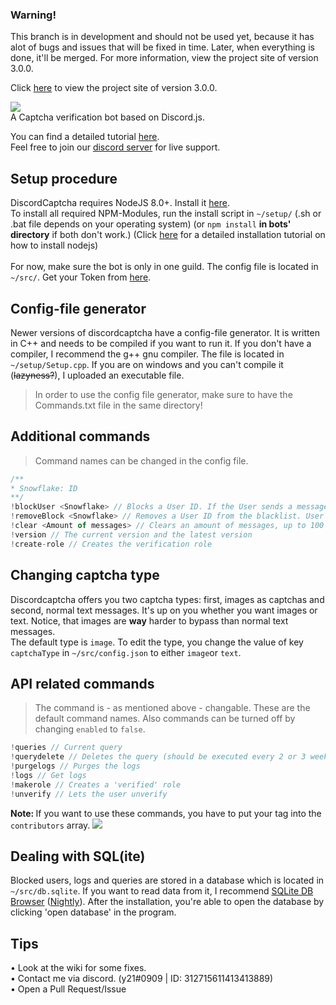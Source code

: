 ### Warning!
This branch is in development and should not be used yet, because it has alot of bugs and issues that will be fixed in time.
Later, when everything is done, it'll be merged. For more information, view the project site of version 3.0.0.

Click <a href="https://github.com/y21/discordcaptcha/projects/1">here</a> to view the project site of version 3.0.0.

<img src="https://image.ibb.co/gEN0oR/discord_banner.png"><br/>
A Captcha verification bot based on Discord.js.

You can find a detailed tutorial <a href="https://www.gitbook.com/book/y21/discordcaptcha/">here</a>.<br/>
Feel free to join our <a href="https://discord.gg/955naZw">discord server</a> for live support.

## Setup procedure
DiscordCaptcha requires NodeJS 8.0+. Install it <a href="https://nodejs.org/en/download/package-manager/">here</a>.<br />
To install all required NPM-Modules, run the install script in `~/setup/` (.sh or .bat file depends on your operating system) (or `npm install` <b>in bots' directory</b> if both don't work.) (Click <a href="https://discordjs.guide/#/preparations/?id=installing-nodejs">here</a> for a detailed installation tutorial on how to install nodejs)<br/><br/>
For now, make sure the bot is only in one guild.
The config file is located in `~/src/`. Get your Token from <a href="https://discordapp.com/developers/applications/me">here</a>.

## Config-file generator
Newer versions of discordcaptcha have a config-file generator. It is written in C++ and needs to be compiled if you want to run it. If you don't have a compiler, I recommend the g++ gnu compiler. The file is located in `~/setup/Setup.cpp`.
If you are on windows and you can't compile it (~~lazyness?~~), I uploaded an executable file.
> In order to use the config file generator, make sure to have the Commands.txt file in the same directory!

## Additional commands
> Command names can be changed in the config file.
```js
/**
* Snowflake: ID
**/
!blockUser <Snowflake> // Blocks a User ID. If the User sends a message to the guild, he'll get kicked.
!removeBlock <Snowflake> // Removes a User ID from the blacklist. User can write again without getting kicked.
!clear <Amount of messages> // Clears an amount of messages, up to 100
!version // The current version and the latest version
!create-role // Creates the verification role
```

## Changing captcha type
Discordcaptcha offers you two captcha types: first, images as captchas and second, normal text messages.
It's up on you whether you want images or text. Notice, that images are **way** harder to bypass than normal text messages.<br/>
The default type is `image`. To edit the type, you change the value of key `captchaType` in `~/src/config.json` to either `image`or `text`.<br/>


## API related commands
> The command is - as mentioned above - changable. These are the default command names.
Also commands can be turned off by changing `enabled` to `false`.
```js
!queries // Current query
!querydelete // Deletes the query (should be executed every 2 or 3 weeks)
!purgelogs // Purges the logs
!logs // Get logs
!makerole // Creates a 'verified' role
!unverify // Lets the user unverify
```
<b>Note: </b>If you want to use these commands, you have to put your tag into the `contributors` array.
<img src="https://i.imgur.com/Pw4MnB0.png"></img>

## Dealing with SQL(ite)
Blocked users, logs and queries are stored in a database which is located in `~/src/db.sqlite`. If you want to read data from it, I recommend <a href="http://sqlitebrowser.org/">SQLite DB Browser</a> (<a href="https://nightlies.sqlitebrowser.org/latest/">Nightly</a>).
After the installation, you're able to open the database by clicking 'open database' in the program.

## Tips

• Look at the wiki for some fixes.<br/>
• Contact me via discord. (y21#0909 | ID: 312715611413413889)<br/>
• Open a Pull Request/Issue
